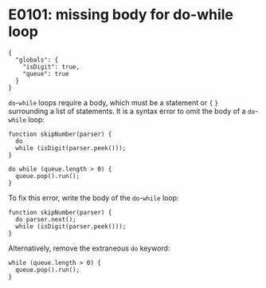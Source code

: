 # E0101: missing body for do-while loop

```config-for-examples
{
  "globals": {
    "isDigit": true,
    "queue": true
  }
}
```

`do`-`while` loops require a body, which must be a statement or `{` `}`
surrounding a list of statements. It is a syntax error to omit the body of a
`do`-`while` loop:

    function skipNumber(parser) {
      do
      while (isDigit(parser.peek()));
    }

    do while (queue.length > 0) {
      queue.pop().run();
    }

To fix this error, write the body of the `do`-`while` loop:

    function skipNumber(parser) {
      do parser.next();
      while (isDigit(parser.peek()));
    }

Alternatively, remove the extraneous `do` keyword:

    while (queue.length > 0) {
      queue.pop().run();
    }
